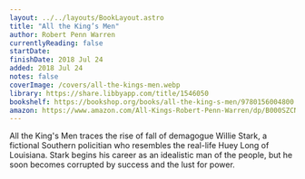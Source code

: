 ```yaml
---
layout: ../../layouts/BookLayout.astro
title: "All the King’s Men"
author: Robert Penn Warren
currentlyReading: false
startDate:
finishDate: 2018 Jul 24
added: 2018 Jul 24
notes: false
coverImage: /covers/all-the-kings-men.webp
library: https://share.libbyapp.com/title/1546050
bookshelf: https://bookshop.org/books/all-the-king-s-men/9780156004800
amazon: https://www.amazon.com/All-Kings-Robert-Penn-Warren/dp/B000SZCNAW
---
```


All the King's Men traces the rise of fall of demagogue Willie Stark, a fictional Southern policitian who resembles the real-life Huey Long of Louisiana. Stark begins his career as an idealistic man of the people, but he soon becomes corrupted by success and the lust for power.

<!-- ### Notes & Highlights -->
